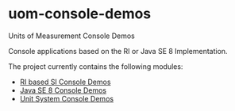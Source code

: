 uom-console-demos
=========

Units of Measurement Console Demos

Console applications based on the RI or Java SE 8 Implementation.

The project currently contains the following modules:

- [RI based SI Console Demos](ri)
- [Java SE 8 Console Demos](se)
- [Unit System Console Demos](systems)